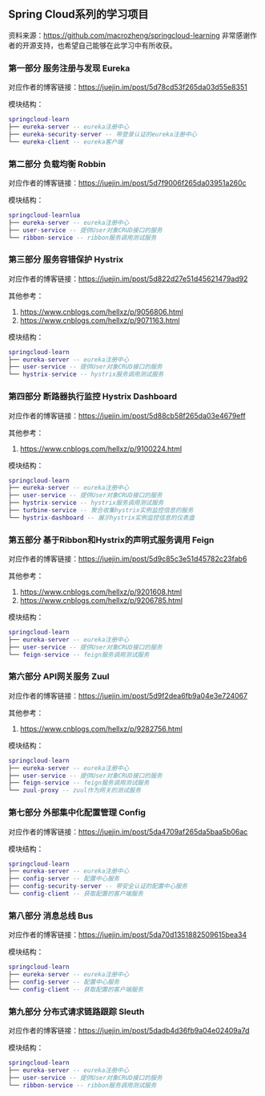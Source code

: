 ## Spring Cloud系列的学习项目
资料来源：https://github.com/macrozheng/springcloud-learning
非常感谢作者的开源支持，也希望自己能够在此学习中有所收获。

### 第一部分 服务注册与发现 Eureka
对应作者的博客链接：https://juejin.im/post/5d78cd53f265da03d55e8351

模块结构：
```lua
springcloud-learn
├── eureka-server -- eureka注册中心
├── eureka-security-server -- 带登录认证的eureka注册中心
└── eureka-client -- eureka客户端
```

### 第二部分 负载均衡 Robbin
对应作者的博客链接：https://juejin.im/post/5d7f9006f265da03951a260c

模块结构：
```lua
springcloud-learnlua
├── eureka-server -- eureka注册中心
├── user-service -- 提供User对象CRUD接口的服务
└── ribbon-service -- ribbon服务调用测试服务
```

### 第三部分 服务容错保护 Hystrix
对应作者的博客链接：https://juejin.im/post/5d822d27e51d45621479ad92

其他参考：
1. https://www.cnblogs.com/hellxz/p/9056806.html
2. https://www.cnblogs.com/hellxz/p/9071163.html

模块结构：
```lua
springcloud-learn
├── eureka-server -- eureka注册中心
├── user-service -- 提供User对象CRUD接口的服务
└── hystrix-service -- hystrix服务调用测试服务
```

### 第四部分 断路器执行监控 Hystrix Dashboard
对应作者的博客链接：https://juejin.im/post/5d88cb58f265da03e4679eff

其他参考：
1. https://www.cnblogs.com/hellxz/p/9100224.html

模块结构：
```lua
springcloud-learn
├── eureka-server -- eureka注册中心
├── user-service -- 提供User对象CRUD接口的服务
├── hystrix-service -- hystrix服务调用测试服务
├── turbine-service -- 聚合收集hystrix实例监控信息的服务
└── hystrix-dashboard -- 展示hystrix实例监控信息的仪表盘
```

### 第五部分 基于Ribbon和Hystrix的声明式服务调用 Feign
对应作者的博客链接：https://juejin.im/post/5d9c85c3e51d45782c23fab6

其他参考：
1. https://www.cnblogs.com/hellxz/p/9201608.html
2. https://www.cnblogs.com/hellxz/p/9206785.html

模块结构：
```lua
springcloud-learn
├── eureka-server -- eureka注册中心
├── user-service -- 提供User对象CRUD接口的服务
└── feign-service -- feign服务调用测试服务
```

### 第六部分 API网关服务 Zuul
对应作者的博客链接：https://juejin.im/post/5d9f2dea6fb9a04e3e724067

其他参考：
1. https://www.cnblogs.com/hellxz/p/9282756.html

模块结构：
```lua
springcloud-learn
├── eureka-server -- eureka注册中心
├── user-service -- 提供User对象CRUD接口的服务
├── feign-service -- feign服务调用测试服务
└── zuul-proxy -- zuul作为网关的测试服务
```

### 第七部分 外部集中化配置管理 Config
对应作者的博客链接：https://juejin.im/post/5da4709af265da5baa5b06ac

模块结构：
```lua
springcloud-learn
├── eureka-server -- eureka注册中心
├── config-server -- 配置中心服务
├── config-security-server -- 带安全认证的配置中心服务
└── config-client -- 获取配置的客户端服务
```

### 第八部分 消息总线 Bus
对应作者的博客链接：https://juejin.im/post/5da70d1351882509615bea34

模块结构：
```lua
springcloud-learn
├── eureka-server -- eureka注册中心
├── config-server -- 配置中心服务
└── config-client -- 获取配置的客户端服务
```

### 第九部分 分布式请求链路跟踪 Sleuth
对应作者的博客链接：https://juejin.im/post/5dadb4d36fb9a04e02409a7d

模块结构：
```lua
springcloud-learn
├── eureka-server -- eureka注册中心
├── user-service -- 提供User对象CRUD接口的服务
└── ribbon-service -- ribbon服务调用测试服务
```
